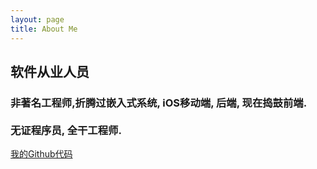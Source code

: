 ```yaml
---
layout: page
title: About Me 
---
```

<h2>软件从业人员 </h2>
<p>
  <h3>
  非著名工程师,折腾过嵌入式系统, iOS移动端, 后端, 现在捣鼓前端. <br/> <br/>
  无证程序员, 全干工程师.
  </h3>


</p>

<!-- <h3> github </h3>   -->
<div class="content-play">
   <p><a  href="https://github.com/dgutyanghs" class="dashang" title="Github" target = "_blank" >我的Github代码</a></p>
</div>
<!-- {% include comments.html %} -->




